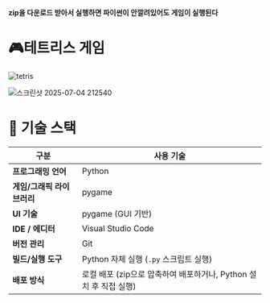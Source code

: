 **zip을 다운로드 받아서 실행하면 파이썬이 안깔려있어도 게임이 실행된다**

# 🎮테트리스 게임
![tetris](https://github.com/user-attachments/assets/0b3c81c8-1463-4988-b638-e98d66b16618)

![스크린샷 2025-07-04 212540](https://github.com/user-attachments/assets/a6466447-d97d-40e9-810a-b7ba9f2ab4dc)


# 🧱 기술 스택

| 구분               | 사용 기술                                       |
| ---------------- | ------------------------------------------- |
| **프로그래밍 언어**     | Python                                      |
| **게임/그래픽 라이브러리** | pygame                                      |
| **UI 기술**        | pygame (GUI 기반)                             |
| **IDE / 에디터**    | Visual Studio Code                          |
| **버전 관리**        | Git                                         |
| **빌드/실행 도구**     | Python 자체 실행 (`.py` 스크립트 실행)                |
| **배포 방식**        | 로컬 배포 (zip으로 압축하여 배포하거나, Python 설치 후 직접 실행) |
